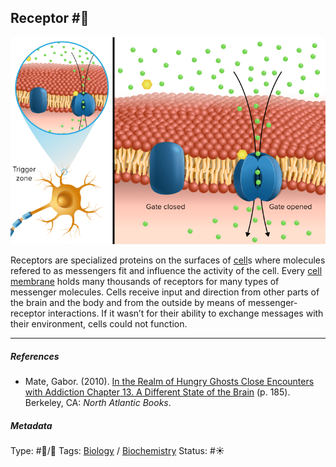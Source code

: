 ## Receptor  #🧠

![8FD3F418-B398-4774-8CF4-B01382B30C35.png](8FD3F418-B398-4774-8CF4-B01382B30C35.png)

Receptors are specialized proteins on the surfaces of [cell]()s where molecules refered to as messengers fit and influence the activity of the cell. Every [cell membrane]() holds many thousands of receptors for many types of messenger molecules. Cells receive input and direction from other parts of the brain and the body and from the outside by means of messenger-receptor interactions. If it wasn’t for their ability to exchange messages with their environment, cells could not function.

---

##### References

* Mate, Gabor. (2010). [In the Realm of Hungry Ghosts Close Encounters with Addiction Chapter 13. A Different State of the Brain](In%20the%20Realm%20of%20Hungry%20Ghosts%20Close%20Encounters%20with%20Addiction%20Chapter%2013.%20A%20Different%20State%20of%20the%20Brain.md) (p. 185). Berkeley, CA: *North Atlantic Books*.

##### Metadata

Type: #🔵/🔵 
Tags: [Biology]() / [Biochemistry](Biochemistry.md)
Status: #☀️ 
